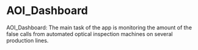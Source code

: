 # AOI_Dashboard
AOI_Dashboard: The main task of the app is monitoring the amount of the false calls from automated optical inspection machines on several production lines.

